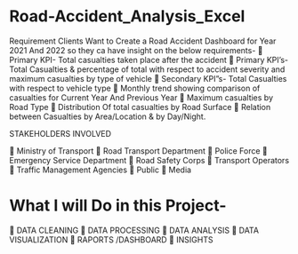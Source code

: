 # Road-Accident_Analysis_Excel
Requirement
Clients Want to Create a Road Accident Dashboard for Year 2021 And 2022 so they ca have insight on the below requirements-
	Primary KPI- Total casualties taken place after the accident
	Primary KPI’s- Total Casualties &  percentage of total with respect to accident severity and maximum casualties by type of vehicle
	Secondary KPI”s- Total Casualties with respect to vehicle type
	Monthly trend showing comparison of casualties for Current Year And Previous Year 
	Maximum casualties by Road Type 
	Distribution Of total casualties by Road Surface
	Relation between Casualties by Area/Location & by Day/Night.



STAKEHOLDERS INVOLVED

	Ministry of Transport
	Road Transport Department
	Police Force
	Emergency Service Department
	Road Safety Corps
	Transport Operators
	Traffic Management Agencies
	Public
	Media

# What I will Do in this Project-
	DATA CLEANING
	DATA PROCESSING
	DATA ANALYSIS
	DATA VISUALIZATION
	RAPORTS /DASHBOARD
	INSIGHTS
